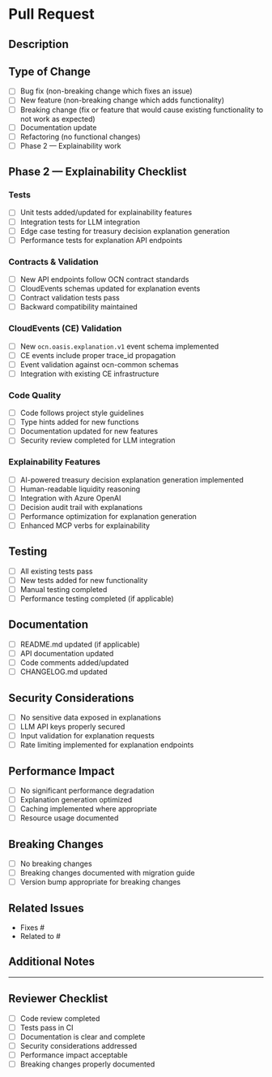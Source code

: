 # Pull Request

## Description
<!-- Provide a brief description of the changes in this PR -->

## Type of Change
<!-- Mark the relevant option with an "x" -->
- [ ] Bug fix (non-breaking change which fixes an issue)
- [ ] New feature (non-breaking change which adds functionality)
- [ ] Breaking change (fix or feature that would cause existing functionality to not work as expected)
- [ ] Documentation update
- [ ] Refactoring (no functional changes)
- [ ] Phase 2 — Explainability work

## Phase 2 — Explainability Checklist
<!-- Complete this section if this PR is for Phase 2 work -->

### Tests
- [ ] Unit tests added/updated for explainability features
- [ ] Integration tests for LLM integration
- [ ] Edge case testing for treasury decision explanation generation
- [ ] Performance tests for explanation API endpoints

### Contracts & Validation
- [ ] New API endpoints follow OCN contract standards
- [ ] CloudEvents schemas updated for explanation events
- [ ] Contract validation tests pass
- [ ] Backward compatibility maintained

### CloudEvents (CE) Validation
- [ ] New `ocn.oasis.explanation.v1` event schema implemented
- [ ] CE events include proper trace_id propagation
- [ ] Event validation against ocn-common schemas
- [ ] Integration with existing CE infrastructure

### Code Quality
- [ ] Code follows project style guidelines
- [ ] Type hints added for new functions
- [ ] Documentation updated for new features
- [ ] Security review completed for LLM integration

### Explainability Features
- [ ] AI-powered treasury decision explanation generation implemented
- [ ] Human-readable liquidity reasoning
- [ ] Integration with Azure OpenAI
- [ ] Decision audit trail with explanations
- [ ] Performance optimization for explanation generation
- [ ] Enhanced MCP verbs for explainability

## Testing
<!-- Describe the tests that you ran to verify your changes -->
- [ ] All existing tests pass
- [ ] New tests added for new functionality
- [ ] Manual testing completed
- [ ] Performance testing completed (if applicable)

## Documentation
<!-- List any documentation changes -->
- [ ] README.md updated (if applicable)
- [ ] API documentation updated
- [ ] Code comments added/updated
- [ ] CHANGELOG.md updated

## Security Considerations
<!-- List any security implications or considerations -->
- [ ] No sensitive data exposed in explanations
- [ ] LLM API keys properly secured
- [ ] Input validation for explanation requests
- [ ] Rate limiting implemented for explanation endpoints

## Performance Impact
<!-- Describe any performance implications -->
- [ ] No significant performance degradation
- [ ] Explanation generation optimized
- [ ] Caching implemented where appropriate
- [ ] Resource usage documented

## Breaking Changes
<!-- List any breaking changes and migration steps -->
- [ ] No breaking changes
- [ ] Breaking changes documented with migration guide
- [ ] Version bump appropriate for breaking changes

## Related Issues
<!-- Link to related issues using "Fixes #123" or "Related to #123" -->
- Fixes #
- Related to #

## Additional Notes
<!-- Add any additional information that reviewers should know -->

---

## Reviewer Checklist
- [ ] Code review completed
- [ ] Tests pass in CI
- [ ] Documentation is clear and complete
- [ ] Security considerations addressed
- [ ] Performance impact acceptable
- [ ] Breaking changes properly documented

